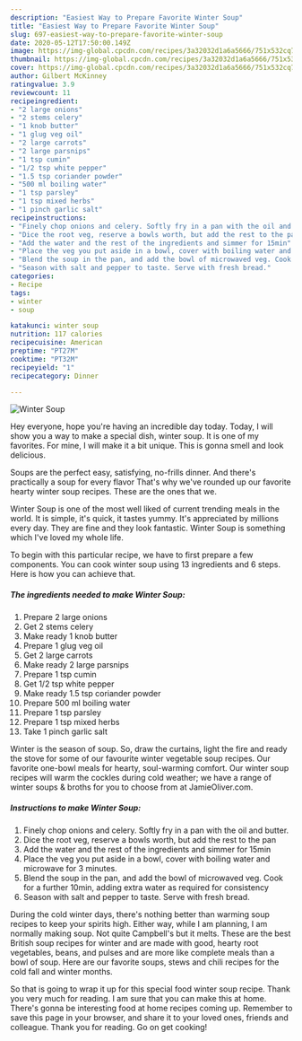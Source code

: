 ```yaml
---
description: "Easiest Way to Prepare Favorite Winter Soup"
title: "Easiest Way to Prepare Favorite Winter Soup"
slug: 697-easiest-way-to-prepare-favorite-winter-soup
date: 2020-05-12T17:50:00.149Z
image: https://img-global.cpcdn.com/recipes/3a32032d1a6a5666/751x532cq70/winter-soup-recipe-main-photo.jpg
thumbnail: https://img-global.cpcdn.com/recipes/3a32032d1a6a5666/751x532cq70/winter-soup-recipe-main-photo.jpg
cover: https://img-global.cpcdn.com/recipes/3a32032d1a6a5666/751x532cq70/winter-soup-recipe-main-photo.jpg
author: Gilbert McKinney
ratingvalue: 3.9
reviewcount: 11
recipeingredient:
- "2 large onions"
- "2 stems celery"
- "1 knob butter"
- "1 glug veg oil"
- "2 large carrots"
- "2 large parsnips"
- "1 tsp cumin"
- "1/2 tsp white pepper"
- "1.5 tsp coriander powder"
- "500 ml boiling water"
- "1 tsp parsley"
- "1 tsp mixed herbs"
- "1 pinch garlic salt"
recipeinstructions:
- "Finely chop onions and celery. Softly fry in a pan with the oil and butter."
- "Dice the root veg, reserve a bowls worth, but add the rest to the pan"
- "Add the water and the rest of the ingredients and simmer for 15min"
- "Place the veg you put aside in a bowl, cover with boiling water and microwave for 3 minutes."
- "Blend the soup in the pan, and add the bowl of microwaved veg. Cook for a further 10min, adding extra water as required for consistency"
- "Season with salt and pepper to taste. Serve with fresh bread."
categories:
- Recipe
tags:
- winter
- soup

katakunci: winter soup 
nutrition: 117 calories
recipecuisine: American
preptime: "PT27M"
cooktime: "PT32M"
recipeyield: "1"
recipecategory: Dinner

---
```



![Winter Soup](https://img-global.cpcdn.com/recipes/3a32032d1a6a5666/751x532cq70/winter-soup-recipe-main-photo.jpg)

Hey everyone, hope you're having an incredible day today. Today, I will show you a way to make a special dish, winter soup. It is one of my favorites. For mine, I will make it a bit unique. This is gonna smell and look delicious.

Soups are the perfect easy, satisfying, no-frills dinner. And there&#39;s practically a soup for every flavor That&#39;s why we&#39;ve rounded up our favorite hearty winter soup recipes. These are the ones that we.

Winter Soup is one of the most well liked of current trending meals in the world. It is simple, it's quick, it tastes yummy. It's appreciated by millions every day. They are fine and they look fantastic. Winter Soup is something which I've loved my whole life.


To begin with this particular recipe, we have to first prepare a few components. You can cook winter soup using 13 ingredients and 6 steps. Here is how you can achieve that.

<!--inarticleads1-->

##### The ingredients needed to make Winter Soup:

1. Prepare 2 large onions
1. Get 2 stems celery
1. Make ready 1 knob butter
1. Prepare 1 glug veg oil
1. Get 2 large carrots
1. Make ready 2 large parsnips
1. Prepare 1 tsp cumin
1. Get 1/2 tsp white pepper
1. Make ready 1.5 tsp coriander powder
1. Prepare 500 ml boiling water
1. Prepare 1 tsp parsley
1. Prepare 1 tsp mixed herbs
1. Take 1 pinch garlic salt


Winter is the season of soup. So, draw the curtains, light the fire and ready the stove for some of our favourite winter vegetable soup recipes. Our favorite one-bowl meals for hearty, soul-warming comfort. Our winter soup recipes will warm the cockles during cold weather; we have a range of winter soups &amp; broths for you to choose from at JamieOliver.com. 

<!--inarticleads2-->

##### Instructions to make Winter Soup:

1. Finely chop onions and celery. Softly fry in a pan with the oil and butter.
1. Dice the root veg, reserve a bowls worth, but add the rest to the pan
1. Add the water and the rest of the ingredients and simmer for 15min
1. Place the veg you put aside in a bowl, cover with boiling water and microwave for 3 minutes.
1. Blend the soup in the pan, and add the bowl of microwaved veg. Cook for a further 10min, adding extra water as required for consistency
1. Season with salt and pepper to taste. Serve with fresh bread.


During the cold winter days, there&#39;s nothing better than warming soup recipes to keep your spirits high. Either way, while I am planning, I am normally making soup. Not quite Campbell&#39;s but it melts. These are the best British soup recipes for winter and are made with good, hearty root vegetables, beans, and pulses and are more like complete meals than a bowl of soup. Here are our favorite soups, stews and chili recipes for the cold fall and winter months. 

So that is going to wrap it up for this special food winter soup recipe. Thank you very much for reading. I am sure that you can make this at home. There's gonna be interesting food at home recipes coming up. Remember to save this page in your browser, and share it to your loved ones, friends and colleague. Thank you for reading. Go on get cooking!
